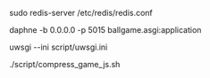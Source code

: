 sudo redis-server /etc/redis/redis.conf

daphne -b 0.0.0.0 -p 5015 ballgame.asgi:application

uwsgi --ini script/uwsgi.ini

./script/compress_game_js.sh
